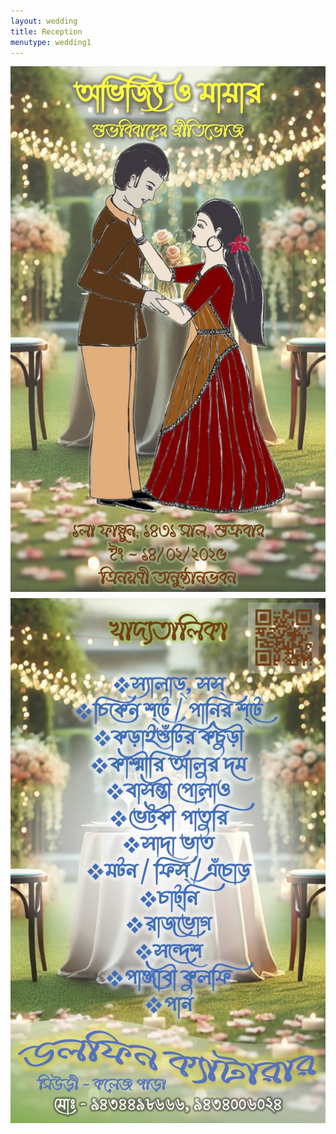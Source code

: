 ```yaml
---
layout: wedding
title: Reception
menutype: wedding1
---
```


<!-- <embed src="ReceptionMenu.pdf" width="100%" height="100%" type="application/pdf" /> -->
<style>
    .wedingreceptionimgcontainer {
        display: flex;
        justify-content: center; /* Center horizontally */
        flex-wrap: wrap; /* Wrap to next line if needed */
        gap: 10px; /* Add some space between images */
    }
    .wedingreceptionimgcontainer img {
        max-width: 100%; /* Ensure responsiveness */
        height: auto;
    }
</style>

<div class="wedingreceptionimgcontainer">
    <img src="ReceptionMenu-f.jpg" alt="Image 1" >
    <img src="ReceptionMenu-b.jpg" alt="Image 2" >
</div>